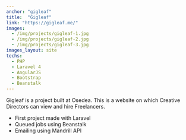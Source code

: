 ```yaml
---
anchor: "gigleaf"
title:  "Gigleaf"
link: "https://gigleaf.me/"
images:
  - /img/projects/gigleaf-1.jpg
  - /img/projects/gigleaf-2.jpg
  - /img/projects/gigleaf-3.jpg
images_layout: site
techs:
  - PHP
  - Laravel 4
  - AngularJS
  - Bootstrap
  - Beanstalk
---
```


Gigleaf is a project built at Osedea. This is a website on which Creative Directors
can view and hire Freelancers.

 - First project made with Laravel
 - Queued jobs using Beanstalk
 - Emailing using Mandrill API
